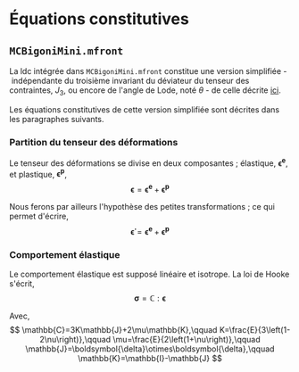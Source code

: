 # Équations constitutives

## `MCBigoniMini.mfront`

La ldc intégrée dans `MCBigoniMini.mfront` constitue une version simplifiée&nbsp;-&nbsp;indépendante du troisième invariant du déviateur du tenseur des contraintes, $J_3$, ou encore de l'angle de Lode, noté $\theta$&nbsp;-&nbsp;de celle décrite [ici](https://tfel.sourceforge.net/MohrCoulomb.html).

Les équations constitutives de cette version simplifiée sont décrites dans les paragraphes suivants.

### Partition du tenseur des déformations

Le tenseur des déformations se divise en deux composantes&nbsp;; élastique, $\boldsymbol{\epsilon^e}$, et plastique, $\boldsymbol{\epsilon^p}$,
$$
\boldsymbol{\epsilon}=\boldsymbol{\epsilon^e}+\boldsymbol{\epsilon^p}
$$

Nous ferons par ailleurs l'hypothèse des petites transformations&nbsp;; ce qui permet d'écrire,
$$
\boldsymbol{\dot{\epsilon}}=\boldsymbol{\dot{\epsilon}^e}+\boldsymbol{\dot{\epsilon}^p}
$$

### Comportement élastique

Le comportement élastique est supposé linéaire et isotrope. La loi de Hooke s'écrit,
$$
\boldsymbol{\sigma}=\mathbb{C}:\boldsymbol{\epsilon}
$$

Avec,
$$
\mathbb{C}=3K\mathbb{J}+2\mu\mathbb{K},\qquad K=\frac{E}{3\left(1-2\nu\right)},\qquad \mu=\frac{E}{2\left(1+\nu\right)},\qquad \mathbb{J}=\boldsymbol{\delta}\otimes\boldsymbol{\delta},\qquad \mathbb{K}=\mathbb{I}-\mathbb{J}
$$
